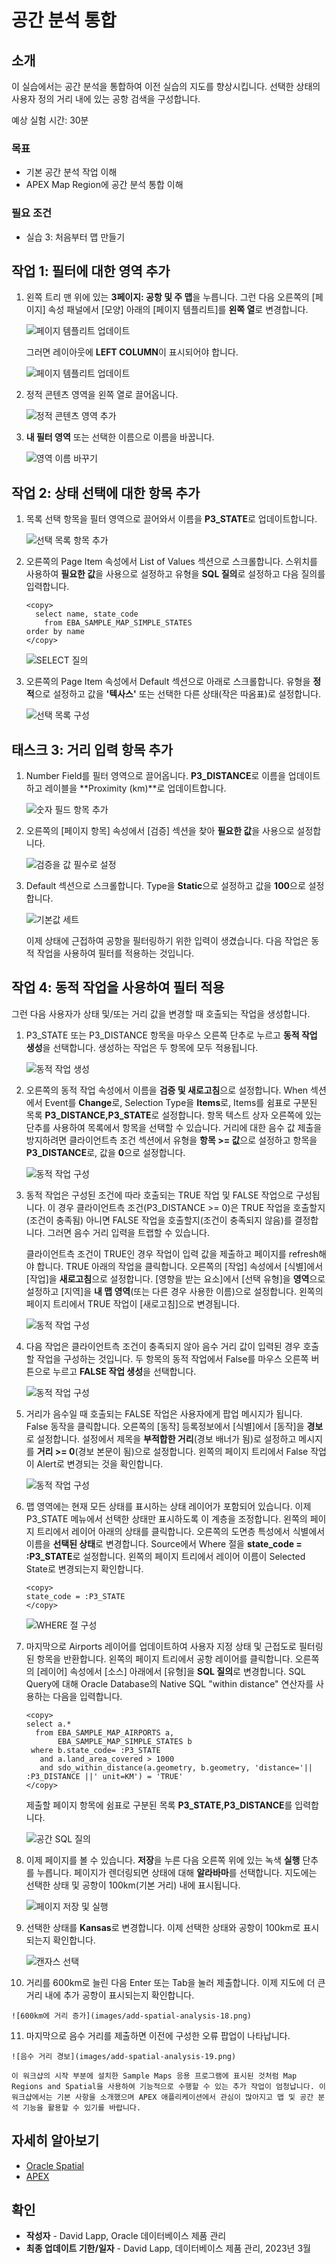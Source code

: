 # 공간 분석 통합

## 소개

이 실습에서는 공간 분석을 통합하여 이전 실습의 지도를 향상시킵니다. 선택한 상태의 사용자 정의 거리 내에 있는 공항 검색을 구성합니다.

예상 실험 시간: 30분

### 목표

*   기본 공간 분석 작업 이해
*   APEX Map Region에 공간 분석 통합 이해

### 필요 조건

*   실습 3: 처음부터 맵 만들기

## 작업 1: 필터에 대한 영역 추가

1.  왼쪽 트리 맨 위에 있는 **3페이지: 공항 및 주 맵**을 누릅니다. 그런 다음 오른쪽의 \[페이지\] 속성 패널에서 \[모양\] 아래의 \[페이지 템플리트\]를 **왼쪽 열**로 변경합니다.
    
    ![페이지 템플리트 업데이트](images/add-spatial-analysis-01a.png)
    
    그러면 레이아웃에 **LEFT COLUMN**이 표시되어야 합니다.
    
    ![페이지 템플리트 업데이트](images/add-spatial-analysis-01b.png)
    
2.  정적 콘텐츠 영역을 왼쪽 열로 끌어옵니다.
    
    ![정적 콘텐츠 영역 추가](images/add-spatial-analysis-01c.png)
    
3.  **내 필터 영역** 또는 선택한 이름으로 이름을 바꿉니다.
    
    ![영역 이름 바꾸기](images/add-spatial-analysis-02.png)
    

## 작업 2: 상태 선택에 대한 항목 추가

1.  목록 선택 항목을 필터 영역으로 끌어와서 이름을 **P3\_STATE**로 업데이트합니다.
    
    ![선택 목록 항목 추가](images/add-spatial-analysis-03.png)
    
2.  오른쪽의 Page Item 속성에서 List of Values 섹션으로 스크롤합니다. 스위치를 사용하여 **필요한 값**을 사용으로 설정하고 유형을 **SQL 질의**로 설정하고 다음 질의를 입력합니다.
    
        <copy>
          select name, state_code
            from EBA_SAMPLE_MAP_SIMPLE_STATES
        order by name
        </copy>
        
    
    ![SELECT 질의](images/add-spatial-analysis-04.png)
    
3.  오른쪽의 Page Item 속성에서 Default 섹션으로 아래로 스크롤합니다. 유형을 **정적**으로 설정하고 값을 **'텍사스'** 또는 선택한 다른 상태(작은 따옴표)로 설정합니다.
    
    ![선택 목록 구성](images/add-spatial-analysis-05.png)
    

## 태스크 3: 거리 입력 항목 추가

1.  Number Field를 필터 영역으로 끌어옵니다. **P3\_DISTANCE**로 이름을 업데이트하고 레이블을 **Proximity (km)**로 업데이트합니다.
    
    ![숫자 필드 항목 추가](images/add-spatial-analysis-06.png)
    
2.  오른쪽의 \[페이지 항목\] 속성에서 \[검증\] 섹션을 찾아 **필요한 값**을 사용으로 설정합니다.
    
    ![검증을 값 필수로 설정](images/add-spatial-analysis-07.png)
    
3.  Default 섹션으로 스크롤합니다. Type을 **Static**으로 설정하고 값을 **100**으로 설정합니다.
    
    ![기본값 세트](images/add-spatial-analysis-08.png)
    
    이제 상태에 근접하여 공항을 필터링하기 위한 입력이 생겼습니다. 다음 작업은 동적 작업을 사용하여 필터를 적용하는 것입니다.
    

## 작업 4: 동적 작업을 사용하여 필터 적용

그런 다음 사용자가 상태 및/또는 거리 값을 변경할 때 호출되는 작업을 생성합니다.

1.  P3\_STATE 또는 P3\_DISTANCE 항목을 마우스 오른쪽 단추로 누르고 **동적 작업 생성**을 선택합니다. 생성하는 작업은 두 항목에 모두 적용됩니다.
    
    ![동적 작업 생성](images/add-spatial-analysis-09.png)
    
2.  오른쪽의 동적 작업 속성에서 이름을 **검증 및 새로고침**으로 설정합니다. When 섹션에서 Event를 **Change**로, Selection Type을 **Items**로, Items를 쉼표로 구분된 목록 **P3\_DISTANCE,P3\_STATE**로 설정합니다. 항목 텍스트 상자 오른쪽에 있는 단추를 사용하여 목록에서 항목을 선택할 수 있습니다. 거리에 대한 음수 값 제출을 방지하려면 클라이언트측 조건 섹션에서 유형을 **항목 >= 값**으로 설정하고 항목을 **P3\_DISTANCE**로, 값을 **0**으로 설정합니다.
    
    ![동적 작업 구성](images/add-spatial-analysis-10.png)
    
3.  동적 작업은 구성된 조건에 따라 호출되는 TRUE 작업 및 FALSE 작업으로 구성됩니다. 이 경우 클라이언트측 조건(P3\_DISTANCE >= 0)은 TRUE 작업을 호출할지(조건이 충족됨) 아니면 FALSE 작업을 호출할지(조건이 충족되지 않음)를 결정합니다. 그러면 음수 거리 입력을 트랩할 수 있습니다.
    
    클라이언트측 조건이 TRUE인 경우 작업이 입력 값을 제출하고 페이지를 refresh해야 합니다. TRUE 아래의 작업을 클릭합니다. 오른쪽의 \[작업\] 속성에서 \[식별\]에서 \[작업\]을 **새로고침**으로 설정합니다. \[영향을 받는 요소\]에서 \[선택 유형\]을 **영역**으로 설정하고 \[지역\]을 **내 맵 영역**(또는 다른 경우 사용한 이름)으로 설정합니다. 왼쪽의 페이지 트리에서 TRUE 작업이 \[새로고침\]으로 변경됩니다.
    
    ![동적 작업 구성](images/add-spatial-analysis-11.png)
    
4.  다음 작업은 클라이언트측 조건이 충족되지 않아 음수 거리 값이 입력된 경우 호출할 작업을 구성하는 것입니다. 두 항목의 동적 작업에서 False를 마우스 오른쪽 버튼으로 누르고 **FALSE 작업 생성**을 선택합니다.
    
    ![동적 작업 구성](images/add-spatial-analysis-12.png)
    
5.  거리가 음수일 때 호출되는 FALSE 작업은 사용자에게 팝업 메시지가 됩니다. False 동작을 클릭합니다. 오른쪽의 \[동작\] 등록정보에서 \[식별\]에서 \[동작\]을 **경보**로 설정합니다. 설정에서 제목을 **부적합한 거리**(경보 배너가 됨)로 설정하고 메시지를 **거리 >= 0**(경보 본문이 됨)으로 설정합니다. 왼쪽의 페이지 트리에서 False 작업이 Alert로 변경되는 것을 확인합니다.
    
    ![동적 작업 구성](images/add-spatial-analysis-13.png)
    
6.  맵 영역에는 현재 모든 상태를 표시하는 상태 레이어가 포함되어 있습니다. 이제 P3\_STATE 메뉴에서 선택한 상태만 표시하도록 이 계층을 조정합니다. 왼쪽의 페이지 트리에서 레이어 아래의 상태를 클릭합니다. 오른쪽의 도면층 특성에서 식별에서 이름을 **선택된 상태**로 변경합니다. Source에서 Where 절을 **state\_code = :P3\_STATE**로 설정합니다. 왼쪽의 페이지 트리에서 레이어 이름이 Selected State로 변경되는지 확인합니다.
    
        <copy>
        state_code = :P3_STATE
        </copy>
        
    
    ![WHERE 절 구성](images/add-spatial-analysis-14.png)
    
7.  마지막으로 Airports 레이어를 업데이트하여 사용자 지정 상태 및 근접도로 필터링된 항목을 반환합니다. 왼쪽의 페이지 트리에서 공항 레이어를 클릭합니다. 오른쪽의 \[레이어\] 속성에서 \[소스\] 아래에서 \[유형\]을 **SQL 질의**로 변경합니다. SQL Query에 대해 Oracle Database의 Native SQL "within distance" 연산자를 사용하는 다음을 입력합니다.
    
        <copy>
        select a.*
          from EBA_SAMPLE_MAP_AIRPORTS a,
               EBA_SAMPLE_MAP_SIMPLE_STATES b
         where b.state_code= :P3_STATE
           and a.land_area_covered > 1000
           and sdo_within_distance(a.geometry, b.geometry, 'distance='|| :P3_DISTANCE ||' unit=KM') = 'TRUE'
        </copy>
        
    
    제출할 페이지 항목에 쉼표로 구분된 목록 **P3\_STATE,P3\_DISTANCE**를 입력합니다.
    
    ![공간 SQL 질의](images/add-spatial-analysis-15.png)
    
8.  이제 페이지를 볼 수 있습니다. **저장**을 누른 다음 오른쪽 위에 있는 녹색 **실행** 단추를 누릅니다. 페이지가 렌더링되면 상태에 대해 **알라바마**를 선택합니다. 지도에는 선택한 상태 및 공항이 100km(기본 거리) 내에 표시됩니다.
    
    ![페이지 저장 및 실행](images/add-spatial-analysis-16.png)
    
9.  선택한 상태를 **Kansas**로 변경합니다. 이제 선택한 상태와 공항이 100km로 표시되는지 확인합니다.
    
    ![캔자스 선택](images/add-spatial-analysis-17.png)
    
10.  거리를 600km로 늘린 다음 Enter 또는 Tab을 눌러 제출합니다. 이제 지도에 더 큰 거리 내에 추가 공항이 표시되는지 확인합니다.
    
    ![600km에 거리 증가](images/add-spatial-analysis-18.png)
    
11.  마지막으로 음수 거리를 제출하면 이전에 구성한 오류 팝업이 나타납니다.
    
    ![음수 거리 경보](images/add-spatial-analysis-19.png)
    
    이 워크샵의 시작 부분에 설치한 Sample Maps 응용 프로그램에 표시된 것처럼 Map Regions and Spatial을 사용하여 기능적으로 수행할 수 있는 추가 작업이 엄청납니다. 이 워크샵에서는 기본 사항을 소개했으며 APEX 애플리케이션에서 관심이 많아지고 맵 및 공간 분석 기능을 활용할 수 있기를 바랍니다.
    

## 자세히 알아보기

*   [Oracle Spatial](https://www.oracle.com/database/spatial/)
*   [APEX](https://apex.oracle.com/)

## 확인

*   **작성자** - David Lapp, Oracle 데이터베이스 제품 관리
*   **최종 업데이트 기한/일자** - David Lapp, 데이터베이스 제품 관리, 2023년 3월
